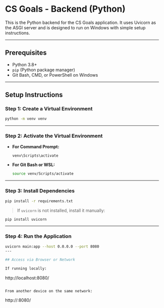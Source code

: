 # CS Goals - Backend (Python)

This is the Python backend for the CS Goals application. It uses Uvicorn as the ASGI server and is designed to run on Windows with simple setup instructions.

---

## Prerequisites

- Python 3.8+
- `pip` (Python package manager)
- Git Bash, CMD, or PowerShell on Windows

---

## Setup Instructions

### Step 1: Create a Virtual Environment

```bash
python -m venv venv
```

---

### Step 2: Activate the Virtual Environment

- **For Command Prompt:**
  ```bash
  venv\Scripts\activate
  ```

- **For Git Bash or WSL:**
  ```bash
  source venv/Scripts/activate
  ```

---

### Step 3: Install Dependencies

```bash
pip install -r requirements.txt
```

> If `uvicorn` is not installed, install it manually:

```bash
pip install uvicorn
```

---

### Step 4: Run the Application

```bash
uvicorn main:app --host 0.0.0.0 --port 8080
---

## Access via Browser or Network

If running locally:
```
http://localhost:8080/
```

From another device on the same network:
```
http://<your-local-ip>:8080/
```

